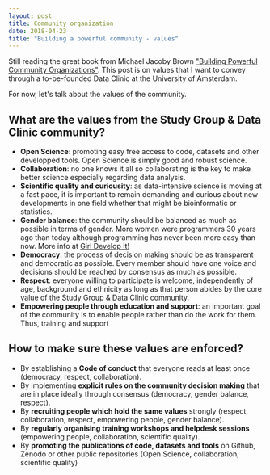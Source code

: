 ```yaml
---
layout: post
title: Community organization
date: 2018-04-23
title: "Building a powerful community - values"
---
```


Still reading the great book from Michael Jacoby Brown ["Building Powerful Community Organizations"](https://www.scheltema.nl/nl/boek/?authortitle=brown-michael-jacoby/building-powerful-community-organizations-9780977151806).
This post is on values that I want to convey through a to-be-founded Data Clinic at the University of Amsterdam.

For now, let's talk about the values of the community.

## What are the values from the Study Group & Data Clinic community?

* **Open Science**: promoting easy free access to code, datasets and other developped tools. Open Science is simply good and robust science. 
* **Collaboration**: no one knows it all so collaborating is the key to make better science especially regarding data analysis.
* **Scientific quality and curiousity**: as data-intensive science is moving at a fast pace, it is important to remain demanding and curious about new developments in one field whether that might be bioinformatic or statistics. 
* **Gender balance**: the community should be balanced as much as possible in terms of gender. More women were programmers 30 years ago than today although programming has never been more easy than now. More info at [Girl Develop It!](https://www.girldevelopit.com/) 
* **Democracy**: the process of decision making should be as transparent and democratic as possible. Every member should have one voice and decisions should be reached by consensus as much as possible.
* **Respect**: everyone willing to participate is welcome, independently of age, background and ethnicity as long as that person abides by the core value of the Study Group & Data Clinic community.
* **Empowering people through education and support**: an important goal of the community is to enable people rather than do the work for them. Thus, training and support 


## How to make sure these values are enforced? 
* By establishing a **Code of conduct** that everyone reads at least once (democracy, respect, collaboration).
* By implementing **explicit rules on the community decision making** that are in place ideally through consensus (democracy, gender balance, respect).
* By **recruiting people which hold the same values** strongly (respect, collaboration, respect, empowering people, gender balance). 
* By **regularly organising training workshops and helpdesk sessions** (empowering people, collaboration, scientific quality). 
* By **promoting the publications of code, datasets and tools** on Github, Zenodo or other public repositories (Open Science, collaboration, scientific quality)

